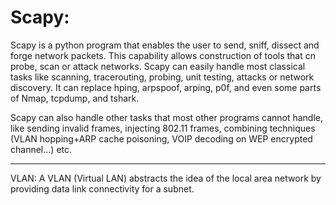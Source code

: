 # Scapy:
Scapy is a python program that enables the user to send, sniff, dissect and forge network packets. This capability allows construction of tools that cn probe, scan or attack networks. Scapy can easily handle most classical tasks like scanning, tracerouting, probing, unit testing, attacks or network discovery. It can replace hping, arpspoof, arping, p0f, and even some parts of Nmap, tcpdump, and tshark. 

Scapy can also handle other tasks that most other programs cannot handle, like sending invalid frames, injecting 802.11 frames, combining techniques (VLAN hopping+ARP cache poisoning, VOIP decoding on WEP encrypted channel...) etc.

---
VLAN: A VLAN (Virtual LAN) abstracts the idea of the local area network by providing data link connectivity for a subnet.

